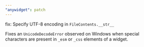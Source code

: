 ```yaml
---
"anywidget": patch
---
```


fix: Specify UTF-8 encoding in `FileContents.__str__`

Fixes an `UnicodeDecodeError` observed on Windows when special characters are present in `_esm` or `_css` elements of a widget.
